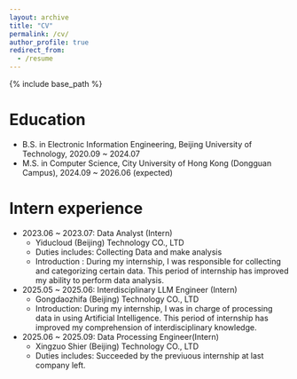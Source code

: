 ```yaml
---
layout: archive
title: "CV"
permalink: /cv/
author_profile: true
redirect_from:
  - /resume
---
```


{% include base_path %}

Education
======
* B.S. in Electronic Information Engineering, Beijing University of Technology, 2020.09 ~ 2024.07
* M.S. in Computer Science, City University of Hong Kong (Dongguan Campus), 2024.09 ~ 2026.06 (expected)

Intern experience
======
* 2023.06 ~ 2023.07: Data Analyst (Intern) 
  * Yiducloud (Beijing) Technology  CO., LTD
  * Duties includes: Collecting Data and make analysis
  * Introduction : During my internship, I was responsible for collecting and categorizing certain data. This period of internship has improved my ability to perform data analysis.
* 2025.05 ~ 2025.06: Interdisciplinary LLM Engineer (Intern)
  * Gongdaozhifa (Beijing) Technology  CO., LTD
  * Introduction: During my internship, I was in charge of processing data in using Artificial Intelligence. This period of internship has improved my comprehension of interdisciplinary knowledge. 
* 2025.06 ~ 2025.09: Data Processing Engineer(Intern)
  * Xingzuo Shier (Beijing) Technology  CO., LTD
  * Duties includes: Succeeded by the previuous internship at last company left.